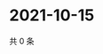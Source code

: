 # 2021-10-15

共 0 条

<!-- BEGIN WEIBO -->
<!-- 最后更新时间 Fri Oct 15 2021 12:18:31 GMT+0800 (China Standard Time) -->

<!-- END WEIBO -->
